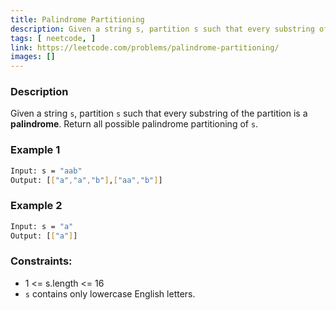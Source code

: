 ```yaml
---
title: Palindrome Partitioning
description: Given a string s, partition s such that every substring of the partition is a palindrome. Return all possible palindrome partitioning of s.
tags: [ neetcode, ]
link: https://leetcode.com/problems/palindrome-partitioning/
images: []
---
```


### Description

Given a string `s`, partition `s` such that every substring of the partition is a **palindrome**. Return all possible palindrome partitioning of `s`.

### Example 1

```bash
Input: s = "aab"
Output: [["a","a","b"],["aa","b"]]
```

### Example 2

```bash
Input: s = "a"
Output: [["a"]]
```

### Constraints:

- 1 <= s.length <= 16 
- `s` contains only lowercase English letters.